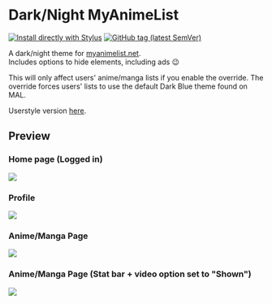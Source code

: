 # Dark/Night MyAnimeList
[![Install directly with Stylus](https://img.shields.io/badge/Install%20directly%20with-Stylus-238b8b.svg)](https://raw.githubusercontent.com/cicerakes/DarkNight-MyAnimeList/master/DarkNightMAL.user.css)
[![GitHub tag (latest SemVer)](https://img.shields.io/github/tag/cicerakes/DarkNight-MyAnimeList.svg?label=version)](https://github.com/cicerakes/DarkNight-MyAnimeList/tags)

A dark/night theme for [myanimelist.net](https://myanimelist.net/).  
Includes options to hide elements, including ads :wink:

This will only affect users' anime/manga lists if you enable the override. 
The override forces users' lists to use the default Dark Blue theme found on MAL.

Userstyle version [here](https://userstyles.org/styles/120493/dark-night-myanimelist).

## Preview
### Home page (Logged in)
![](https://raw.githubusercontent.com/cicerakes/DarkNight-MyAnimeList/master/images/screenshots/main.png)

### Profile
![](https://raw.githubusercontent.com/cicerakes/DarkNight-MyAnimeList/master/images/screenshots/profile.png)

### Anime/Manga Page
![](https://raw.githubusercontent.com/cicerakes/DarkNight-MyAnimeList/master/images/screenshots/animanga_default.png)

### Anime/Manga Page (Stat bar + video option set to "Shown")
![](https://raw.githubusercontent.com/cicerakes/DarkNight-MyAnimeList/master/images/screenshots/animanga_statbar.png)
